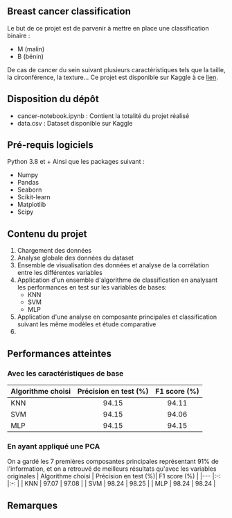 ## Breast cancer classification
Le but de ce projet est de parvenir à mettre en place une classification binaire : 
- M (malin)
- B (bénin)

De cas de cancer du sein suivant plusieurs caractéristiques tels que la taille, la circonférence, la texture... Ce projet est disponible sur Kaggle à ce [lien](https://www.kaggle.com/uciml/breast-cancer-wisconsin-data).

## Disposition du dépôt
* cancer-notebook.ipynb : Contient la totalité du projet réalisé
* data.csv : Dataset disponible sur Kaggle
## Pré-requis logiciels 
Python 3.8 et +
Ainsi que les packages suivant : 
- Numpy
- Pandas
- Seaborn
- Scikit-learn
- Matplotlib
- Scipy
## Contenu du projet
1. Chargement des données
2. Analyse globale des données du dataset
3. Ensemble de visualisation des données et analyse de la corrélation entre les différentes variables
4. Application d'un ensemble d'algorithme de classification en analysant les performances en test sur les variables de bases: 
    - KNN
    - SVM 
    - MLP
5. Application d'une analyse en composante principales et classification suivant les même modèles et étude comparative
6. 

## Performances atteintes
### Avec les caractéristiques de base
|   Algorithme choisi    |   Précision en test (%)|  F1 score (%) |
|---      |:-:        |:-:        |
|   KNN   |   94.15   |   94.11   |
|   SVM   |   94.15   |   94.06   |
|   MLP   |   94.15   |   94.15   |
### En ayant appliqué une PCA
On a gardé les 7 premières composantes principales représentant 91% de l'information, et on a retrouvé de meilleurs résultats qu'avec les variables originales
|   Algorithme choisi    |   Précision en test (%)|  F1 score (%) |
|---      |:-:        |:-:        |
|   KNN   |   97.07   |   97.08   |
|   SVM   |   98.24   |   98.25   |
|   MLP   |   98.24   |   98.24   |
## Remarques
